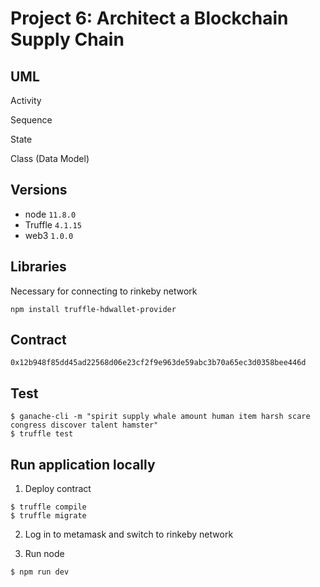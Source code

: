 # Project 6: Architect a Blockchain Supply Chain

## UML
Activity

Sequence

State

Class (Data Model)

## Versions
* node `11.8.0`
* Truffle `4.1.15`
* web3 `1.0.0`

## Libraries
Necessary for connecting to rinkeby network
```
npm install truffle-hdwallet-provider
```

## Contract
`0x12b948f85dd45ad22568d06e23cf2f9e963de59abc3b70a65ec3d0358bee446d`

## Test
```
$ ganache-cli -m "spirit supply whale amount human item harsh scare congress discover talent hamster"
$ truffle test
```

## Run application locally

1. Deploy contract
```
$ truffle compile
$ truffle migrate
```

2. Log in to metamask and switch to rinkeby network

3. Run node
```
$ npm run dev
```